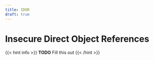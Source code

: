 ```yaml
---
title: IDOR
draft: true
---
```


# Insecure Direct Object References
{{< hint info >}}
**TODO** Fill this out
{{< /hint >}}

